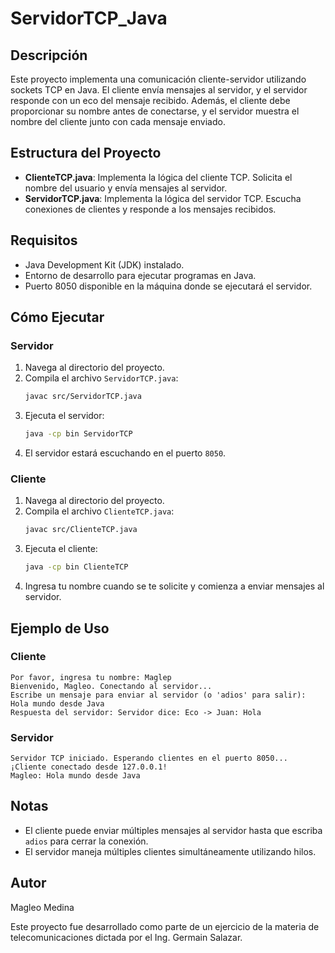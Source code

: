 # ServidorTCP_Java

## Descripción

Este proyecto implementa una comunicación cliente-servidor utilizando sockets TCP en Java. El cliente envía mensajes al servidor, y el servidor responde con un eco del mensaje recibido. Además, el cliente debe proporcionar su nombre antes de conectarse, y el servidor muestra el nombre del cliente junto con cada mensaje enviado.

## Estructura del Proyecto

- **ClienteTCP.java**: Implementa la lógica del cliente TCP. Solicita el nombre del usuario y envía mensajes al servidor.
- **ServidorTCP.java**: Implementa la lógica del servidor TCP. Escucha conexiones de clientes y responde a los mensajes recibidos.

## Requisitos

- Java Development Kit (JDK) instalado.
- Entorno de desarrollo para ejecutar programas en Java.
- Puerto 8050 disponible en la máquina donde se ejecutará el servidor.

## Cómo Ejecutar

### Servidor
1. Navega al directorio del proyecto.
2. Compila el archivo `ServidorTCP.java`:
   ```bash
   javac src/ServidorTCP.java
   ```
3. Ejecuta el servidor:
   ```bash
   java -cp bin ServidorTCP
   ```
4. El servidor estará escuchando en el puerto `8050`.

### Cliente
1. Navega al directorio del proyecto.
2. Compila el archivo `ClienteTCP.java`:
   ```bash
   javac src/ClienteTCP.java
   ```
3. Ejecuta el cliente:
   ```bash
   java -cp bin ClienteTCP
   ```
4. Ingresa tu nombre cuando se te solicite y comienza a enviar mensajes al servidor.

## Ejemplo de Uso

### Cliente
```plaintext
Por favor, ingresa tu nombre: Maglep
Bienvenido, Magleo. Conectando al servidor...
Escribe un mensaje para enviar al servidor (o 'adios' para salir):
Hola mundo desde Java
Respuesta del servidor: Servidor dice: Eco -> Juan: Hola
```

### Servidor
```plaintext
Servidor TCP iniciado. Esperando clientes en el puerto 8050...
¡Cliente conectado desde 127.0.0.1!
Magleo: Hola mundo desde Java
```

## Notas

- El cliente puede enviar múltiples mensajes al servidor hasta que escriba `adios` para cerrar la conexión.
- El servidor maneja múltiples clientes simultáneamente utilizando hilos.

## Autor
Magleo Medina 

Este proyecto fue desarrollado como parte de un ejercicio de la materia de telecomunicaciones dictada por el Ing. Germain Salazar.
